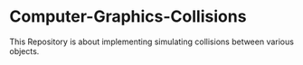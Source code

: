 # Computer-Graphics-Collisions
This Repository is about implementing simulating collisions between various objects.
